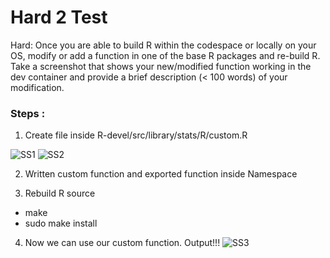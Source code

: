 # Hard 2 Test
Hard: Once you are able to build R within the codespace or locally on your OS, modify or add a function in one of the base R packages and re-build R. Take a screenshot that shows your new/modified function working in the dev container and provide a brief description (< 100 words) of your modification.

### Steps :
1. Create file inside R-devel/src/library/stats/R/custom.R

![SS1](https://user-images.githubusercontent.com/72031540/229244004-66ec1235-a6ef-4da7-ab7d-d2bae6510454.png)
![SS2](https://user-images.githubusercontent.com/72031540/229243929-29ce4eb1-0745-4114-8f44-95f56e2efba8.png)

2. Written custom function and exported function inside Namespace

3. Rebuild R source
- make
- sudo make install

4. Now we can use our custom function. Output!!!
![SS3](https://user-images.githubusercontent.com/72031540/229243979-c4c04eec-c1fd-4c14-bad2-220734c025de.png)
